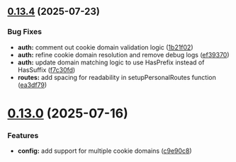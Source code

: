 ## [0.13.4](https://github.com/xraph/frank/compare/v0.13.3...v0.13.4) (2025-07-23)


### Bug Fixes

* **auth:** comment out cookie domain validation logic ([1b21f02](https://github.com/xraph/frank/commit/1b21f02e656d2b805a4d9048ff4eb288e861f808))
* **auth:** refine cookie domain resolution and remove debug logs ([ef39370](https://github.com/xraph/frank/commit/ef39370e615ebe201506d99f18c2b96e9e4f4365))
* **auth:** update domain matching logic to use HasPrefix instead of HasSuffix ([f7c30fd](https://github.com/xraph/frank/commit/f7c30fd9b4eff0bdf5d46f80f56911cb60b27318))
* **routes:** add spacing for readability in setupPersonalRoutes function ([ea3df79](https://github.com/xraph/frank/commit/ea3df7935b7b146f0781ba055a0d9bb42199abc8))



# [0.13.0](https://github.com/xraph/frank/compare/v0.12.0...v0.13.0) (2025-07-16)


### Features

* **config:** add support for multiple cookie domains ([c9e90c8](https://github.com/xraph/frank/commit/c9e90c808f12b2c5833427dfeb8049da3c0f6236))




